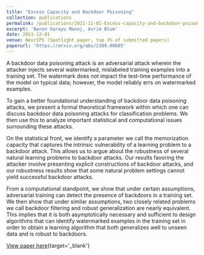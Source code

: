 ```yaml
---
title: "Excess Capacity and Backdoor Poisoning"
collection: publications
permalink: /publications/2021-12-01-Excess-capacity-and-backdoor-poisoning.md
excerpt: 'Naren Sarayu Manoj, Avrim Blum'
date: 2021-12-01
venue: NeurIPS (Spotlight paper, top 3% of submitted papers)
paperurl: 'https://arxiv.org/abs/2109.00685'
---
```

A backdoor data poisoning attack is an adversarial attack wherein the attacker injects several watermarked, mislabeled training examples into a training set. The watermark does not impact the test-time performance of the model on typical data; however, the model reliably errs on watermarked examples.

To gain a better foundational understanding of backdoor data poisoning attacks, we present a formal theoretical framework within which one can discuss backdoor data poisoning attacks for classification problems. We then use this to analyze important statistical and computational issues surrounding these attacks.

On the statistical front, we identify a parameter we call the memorization capacity that captures the intrinsic vulnerability of a learning problem to a backdoor attack. This allows us to argue about the robustness of several natural learning problems to backdoor attacks. Our results favoring the attacker involve presenting explicit constructions of backdoor attacks, and our robustness results show that some natural problem settings cannot yield successful backdoor attacks.

From a computational standpoint, we show that under certain assumptions, adversarial training can detect the presence of backdoors in a training set. We then show that under similar assumptions, two closely related problems we call backdoor filtering and robust generalization are nearly equivalent. This implies that it is both asymptotically necessary and sufficient to design algorithms that can identify watermarked examples in the training set in order to obtain a learning algorithm that both generalizes well to unseen data and is robust to backdoors.

[View paper here](https://arxiv.org/abs/2109.00685){target='_blank'}
